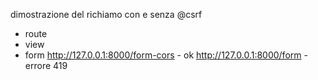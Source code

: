 dimostrazione del richiamo con e senza @csrf
- route
- view
- form
http://127.0.0.1:8000/form-cors - ok
http://127.0.0.1:8000/form - errore 419
